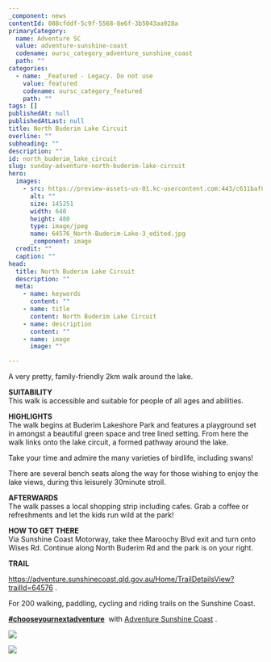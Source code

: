 ```yaml
---
_component: news
contentId: 088cfddf-5c9f-5568-8e6f-3b5043aa928a
primaryCategory:
  name: Adventure SC
  value: adventure-sunshine-coast
  codename: oursc_category_adventure_sunshine_coast
  path: ""
categories:
  - name: _Featured - Legacy. Do not use
    value: featured
    codename: oursc_category_featured
    path: ""
tags: []
publishedAt: null
publishedAtLast: null
title: North Buderim Lake Circuit
overline: ""
subheading: ""
description: ""
id: north_buderim_lake_circuit
slug: sunday-adventure-north-buderim-lake-circuit
hero:
  images:
    - src: https://preview-assets-us-01.kc-usercontent.com:443/c631baf8-1b46-001f-580c-d0001b68b4a8/5be7bb82-300d-405c-9bc9-0da394f1fcbc/64576_North-Buderim-Lake-3_edited.jpg
      alt: ""
      size: 145251
      width: 640
      height: 480
      type: image/jpeg
      name: 64576_North-Buderim-Lake-3_edited.jpg
      _component: image
  credit: ""
  caption: ""
head:
  title: North Buderim Lake Circuit
  description: ""
  meta:
    - name: keywords
      content: ""
    - name: title
      content: North Buderim Lake Circuit
    - name: description
      content: ""
    - name: image
      image: ""

---
```

A very pretty, family-friendly 2km walk around the lake.

**SUITABILITY**\
This walk is accessible and suitable for people of all ages and abilities.

**HIGHLIGHTS**\
The walk begins at Buderim Lakeshore Park and features a playground set in amongst a beautiful green space and tree lined setting. From here the walk links onto the lake circuit, a formed pathway around the lake.

Take your time and admire the many varieties of birdlife, including swans!

There are several bench seats along the way for those wishing to enjoy the lake views, during this leisurely 30minute stroll.

**AFTERWARDS**\
The walk passes a local shopping strip including cafes. Grab a coffee or refreshments and let the kids run wild at the park!

**HOW TO GET THERE**\
Via Sunshine Coast Motorway, take thee Maroochy Blvd exit and turn onto Wises Rd. Continue along North Buderim Rd and the park is on your right.

**TRAIL**

<https://adventure.sunshinecoast.qld.gov.au/Home/TrailDetailsView?trailId=64576>
.

For 200 walking, paddling, cycling and riding trails on the Sunshine Coast. 

[**#chooseyournextadventure**](https://www.facebook.com/hashtag/chooseyournextadventure?__eep__=6&__tn__=*NK*F)
 with [Adventure Sunshine Coast](https://adventure.sunshinecoast.qld.gov.au/)
. 

![](https://preview-assets-us-01.kc-usercontent.com:443/c631baf8-1b46-001f-580c-d0001b68b4a8/3ec5b4bf-6d18-4728-8cc7-383eadf1fa81/64576_North-Buderim-Lakejpg_edited.jpg)

![](https://preview-assets-us-01.kc-usercontent.com:443/c631baf8-1b46-001f-580c-d0001b68b4a8/3d280208-1808-4866-b2f9-c21983a8e4de/64576_North-Buderim-Park_edited.jpg)
